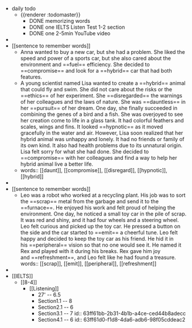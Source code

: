 - daily todo
	- {{renderer :todomaster}}
		- DONE memorizing words
		- DONE one IELTS Listen Test 1-2 section
		- DONE one 2-5min YouTube video
-
- [[sentence to remember words]]
	- Anna wanted to buy a new car, but she had a problem. She liked the speed and power of a sports car, but she also cared about the environment and ==fuel== efficiency. She decided to ==compromise== and look for a ==hybrid== car that had both features.
	- A young scientist named Lisa wanted to create a ==hybrid== animal that could fly and swim. She did not care about the risks or the ==ethics== of her experiment. She ==disregarded== the warnings of her colleagues and the laws of nature. She was ==dauntless== in her ==pursuit== of her dream.
	  One day, she finally succeeded in combining the genes of a bird and a fish. She was overjoyed to see her creation come to life in a glass tank. It had colorful feathers and scales, wings and fins. It looked ==hypnotic== as it moved gracefully in the water and air.
	  However, Lisa soon realized that her hybrid animal was unhappy and lonely. It had no friends or family of its own kind. It also had health problems due to its unnatural origin. Lisa felt sorry for what she had done. She decided to ==compromise== with her colleagues and find a way to help her hybrid animal live a better life.
	- words:: [[daunt]], [[compromise]], [[disregard]], [[hypnotic]], [[hybrid]]
-
- [[sentence to remember words]]
	- Leo was a robot who worked at a recycling plant. His job was to sort the ==scrap== metal from the garbage and send it to the ==furnace==. He enjoyed his work and felt proud of helping the environment. One day, he noticed a small toy car in the pile of scrap. It was red and shiny, and it had four wheels and a steering wheel. Leo felt curious and picked up the toy car. He pressed a button on the side and the car started to ==emit== a cheerful tune. Leo felt happy and decided to keep the toy car as his friend. He hid it in his ==peripheral== vision so that no one would see it. He named it Rex and played with it during his breaks. Rex gave him joy and ==refreshment==, and Leo felt like he had found a treasure.
	  words:: [[scrap]], [[emit]], [[peripheral]], [[refreshment]]
-
- [[IELTS]]
	- [[8-4]]
		- [[Listening]]
			- 27' -- 6.5
			- Section1.1 -- 8
			- Section2.1 -- 6
			- Section3.1 -- 7
			  id:: 63ff61bb-2b31-4b1b-a4ce-ced44b8adecc
			- Section4.1 -- 6
			  id:: 63ff61d0-f1d8-4da6-adb6-98f05cddeac2